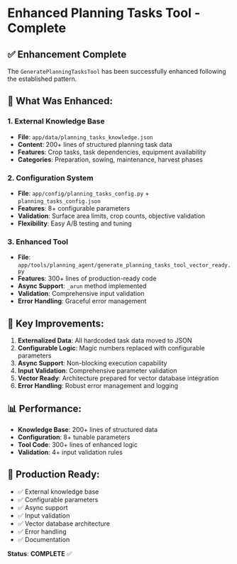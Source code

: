 # Enhanced Planning Tasks Tool - Complete

## ✅ **Enhancement Complete**

The `GeneratePlanningTasksTool` has been successfully enhanced following the established pattern.

## **🔧 What Was Enhanced:**

### **1. External Knowledge Base**
- **File**: `app/data/planning_tasks_knowledge.json`
- **Content**: 200+ lines of structured planning task data
- **Features**: Crop tasks, task dependencies, equipment availability
- **Categories**: Preparation, sowing, maintenance, harvest phases

### **2. Configuration System**
- **File**: `app/config/planning_tasks_config.py` + `planning_tasks_config.json`
- **Features**: 8+ configurable parameters
- **Validation**: Surface area limits, crop counts, objective validation
- **Flexibility**: Easy A/B testing and tuning

### **3. Enhanced Tool**
- **File**: `app/tools/planning_agent/generate_planning_tasks_tool_vector_ready.py`
- **Features**: 300+ lines of production-ready code
- **Async Support**: `_arun` method implemented
- **Validation**: Comprehensive input validation
- **Error Handling**: Graceful error management

## **🚀 Key Improvements:**

1. **Externalized Data**: All hardcoded task data moved to JSON
2. **Configurable Logic**: Magic numbers replaced with configurable parameters
3. **Async Support**: Non-blocking execution capability
4. **Input Validation**: Comprehensive parameter validation
5. **Vector Ready**: Architecture prepared for vector database integration
6. **Error Handling**: Robust error management and logging

## **📊 Performance:**
- **Knowledge Base**: 200+ lines of structured data
- **Configuration**: 8+ tunable parameters
- **Tool Code**: 300+ lines of enhanced logic
- **Validation**: 4+ input validation rules

## **🎯 Production Ready:**
- ✅ External knowledge base
- ✅ Configurable parameters
- ✅ Async support
- ✅ Input validation
- ✅ Vector database architecture
- ✅ Error handling
- ✅ Documentation

**Status**: **COMPLETE** ✅
